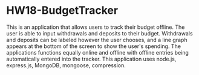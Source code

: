 # HW18-BudgetTracker
This is an application that allows users to track their budget offline.  The user is able to input withdrawals and deposits to their budget.  Withdrawals  and deposits can be labeled however the user chooses, and a line graph appears at the bottom of the screen to show the user's spending. The applications functions equally online and offline with offline entries being automatically entered into the tracker.  This application uses node.js, express.js, MongoDB, mongoose, compression.
